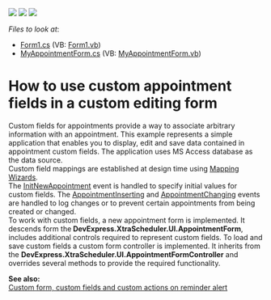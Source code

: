 <!-- default badges list -->
![](https://img.shields.io/endpoint?url=https://codecentral.devexpress.com/api/v1/VersionRange/128636295/15.2.2%2B)
[![](https://img.shields.io/badge/Open_in_DevExpress_Support_Center-FF7200?style=flat-square&logo=DevExpress&logoColor=white)](https://supportcenter.devexpress.com/ticket/details/E2782)
[![](https://img.shields.io/badge/📖_How_to_use_DevExpress_Examples-e9f6fc?style=flat-square)](https://docs.devexpress.com/GeneralInformation/403183)
<!-- default badges end -->
<!-- default file list -->
*Files to look at*:

* [Form1.cs](./CS/SimpleCustomFields/Form1.cs) (VB: [Form1.vb](./VB/SimpleCustomFields/Form1.vb))
* [MyAppointmentForm.cs](./CS/SimpleCustomFields/MyAppointmentForm.cs) (VB: [MyAppointmentForm.vb](./VB/SimpleCustomFields/MyAppointmentForm.vb))
<!-- default file list end -->
# How to use custom appointment fields in a custom editing form


<p>Custom fields for appointments provide a way to associate arbitrary information with an appointment. This example represents a simple application that enables you to display, edit and save data contained in appointment custom fields. The application uses MS Access database as the data source.<br> Custom field mappings are established at design time using <a href="http://documentation.devexpress.com/#WindowsForms/CustomDocument4227"><u>Mapping Wizards</u></a>.<br> The <a href="http://documentation.devexpress.com/#WindowsForms/DevExpressXtraSchedulerSchedulerControl_InitNewAppointmenttopic"><u>InitNewAppointment</u></a> event is handled to specify initial values for custom fields. The <a href="http://documentation.devexpress.com/#CoreLibraries/DevExpressXtraSchedulerSchedulerStorageBase_AppointmentInsertingtopic"><u>AppointmentInserting</u></a> and <a href="http://documentation.devexpress.com/#CoreLibraries/DevExpressXtraSchedulerSchedulerStorageBase_AppointmentChangingtopic"><u>AppointmentChanging</u></a> events are handled to log changes or to prevent certain appointments from being created or changed.<br> To work with custom fields, a new appointment form is implemented. It descends form the<strong> DevExpress.XtraScheduler.UI.AppointmentForm</strong>, includes additional controls required to represent custom fields. To load and save custom fields a custom form controller is implemented. It inherits from the <strong>DevExpress.XtraScheduler.UI.AppointmentFormController</strong> and overrides several methods to provide the required functionality.</p>
<p><strong>See also:</strong><strong><br></strong><a href="https://www.devexpress.com/Support/Center/p/E382">Custom form, custom fields and custom actions on reminder alert</a></p>

<br/>


